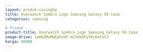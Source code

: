 ```yaml
---
layout: produk-casinghp
title: Overwatch Sombra Logo Samsung Galaxy S9 Case
categories: samsung

# Produk
product-title: Overwatch Sombra Logo Samsung Galaxy S9 Case
image-drive: 1wHb3MuMbEphzHF-mC5Uk6FyYkLKmlnC3
harga: 90000
---
```


